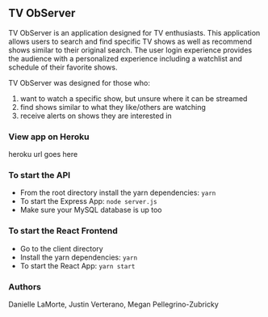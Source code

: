 ## TV ObServer

TV ObServer is an application designed for TV enthusiasts. This application allows users to search and find specific TV shows as well as recommend shows similar to their original search. The user login experience provides the audience with a personalized experience including a watchlist and schedule of their favorite shows.

TV ObServer was designed for those who:
1. want to watch a specific show, but unsure where it can be streamed
2. find shows similar to what they like/others are watching
3. receive alerts on shows they are interested in

### View app on Heroku
heroku url goes here

### To start the API
- From the root directory install the yarn dependencies: `yarn`
- To start the Express App: `node server.js`
- Make sure your MySQL database is up too

### To start the React Frontend
- Go to the client directory
- Install the yarn dependencies: `yarn`
- To start the React App: `yarn start`

### Authors
Danielle LaMorte, Justin Verterano, Megan Pellegrino-Zubricky

